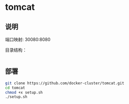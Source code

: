# tomcat

## 说明

端口映射: 30080:8080

目录结构：

``` bash

```

## 部署

``` bash
git clone https://github.com/docker-cluster/tomcat.git
cd tomcat
chmod +x setup.sh
./setup.sh
```
